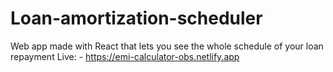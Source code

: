 # Loan-amortization-scheduler
 Web app made with React that lets you see the whole schedule of your loan repayment
Live: - https://emi-calculator-obs.netlify.app
